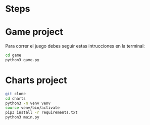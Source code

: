 # Steps

# Game project

Para correr el juego debes seguir estas intrucciones en la terminal:

```sh
cd game
python3 game.py
```

# Charts project

```sh
git clone
cd charts
python3 -m venv venv
source venv/bin/activate 
pip3 install -r requirements.txt
python3 main.py
```